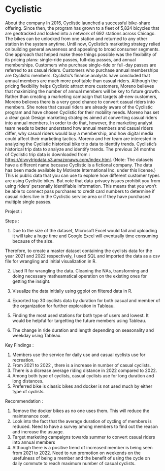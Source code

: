 # Cyclistic
About the company
In 2016, Cyclistic launched a successful bike-share offering. Since then, the program has grown to a fleet of 5,824 bicycles that are geotracked and locked into a network of 692 stations across Chicago. The bikes can be unlocked from one station and returned to any other station in the system anytime.
Until now, Cyclistic’s marketing strategy relied on building general awareness and appealing to broad consumer segments. One approach that helped make these things possible was the flexibility of its pricing plans: single-ride passes, full-day passes, and annual memberships. Customers who purchase single-ride or full-day passes are referred to as casual riders. Customers who purchase annual memberships are Cyclistic members.
Cyclistic’s finance analysts have concluded that annual members are much more profitable than casual riders. Although the pricing flexibility helps Cyclistic attract more customers, Moreno believes that maximizing the number of annual members will be key to future growth. Rather than creating a marketing campaign that targets all-new customers, Moreno believes there is a very good chance to convert casual riders into members. She notes that casual riders are already aware of the Cyclistic program and have chosen Cyclistic for their mobility needs.
Moreno has set a clear goal: Design marketing strategies aimed at converting casual riders into annual members. In order to do that, however, the marketing analyst team needs to better understand how annual members and casual riders differ, why casual riders would buy a membership, and how digital media could affect their marketing tactics. Moreno and her team are interested in analyzing the Cyclistic historical bike trip data to identify trends.
Cyclistic’s historical trip data to analyze and identify trends. 
The previous 24 months of Cyclistic trip data is downloaded from : 
https://divvytripdata.s3.amazonaws.com/index.html.
(Note: The datasets have a different name because Cyclistic is a fictional company. The data has been made available by Motivate International Inc. under this license.) 
This is public data that you can use to explore how different customer types are using Cyclistic bikes. But note that data-privacy issues prohibit you from using riders’ personally identifiable information. This means that you won’t be able to connect pass purchases to credit card numbers to determine if casual riders live in the Cyclistic service area or if they have purchased multiple single passes.

Project : 

Steps :
1. Due to the size of the dataset, Microsoft Excel would fail and uploading it will take a huge time and Google Excel will eventually time consuming because of the size.

Therefore, to create a master dataset containing the cyclists data for the year 2021 and 2022 respectively, I used SQL and imported the data as a csv file for wrangling and initial visualization in R.

2. Used R for wrangling the data. Cleaning the NAs, transforming and doing necessary matheamatical operation  on the existing ones for getting the insight. 
3. Visualize the data initially using ggplot on filtered data in R.
4. Exported top 30 cyclists data by duration for both casual and member of the organization for further exploration in Tableau.

5. Finding the most used stations for both type of users and lowest. It would be helpful for targetting the future members using Tableau.
6. The change in ride duration and length depending on seasonality and weekday using Tableau.

Key Findings : 

1. Members use the service for daily use and casual cyclists use for recreation.
2. From 2021 to 2022 , there is a increase in number of casual cyclists.
3. There is a dicrease average riding distance in 2022 compared to 2022.
4. Among both type of cyclists, casual cyclists use for long duration and long distances.
5. Preferred bike is classic bikes and docker is not used much by either type of cyclists. 

Recommendation : 


1. Remove the docker bikes as no one uses them. This will reduce the maintenance cost.
2. Look into the fact that the average duration of cycling of members is reduced. Need to have a survey among members to find out the reason and increase the usuage.
3. Target marketing campaigns towards summer to convert casual riders into annual members
3. Although there is a positive trend of increased member is being seen from 2021 to 2022. Need to run promotion on weekends on the usefulness of being a member and the benefit of using the cycle on daily commute to reach maximum number of casual cyclists. 




